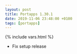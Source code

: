 ```yaml
---
layout: post
title: Portapps 1.30.1
date: 2019-11-06 23:48:00 +0100
tags: [portapps]
---
```

{% include vars.html %}

* Fix setup release